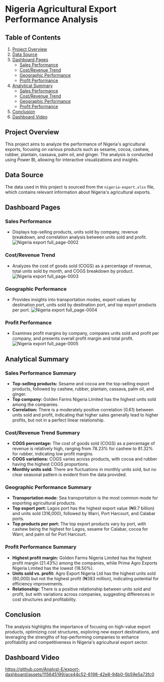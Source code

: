 # Nigeria Agricultural Export Performance Analysis

## Table of Contents
1. [Project Overview](#project-overview)
2. [Data Source](#data-source)
3. [Dashboard Pages](#dashboard-pages)
    - [Sales Performance](#sales-performance)
    - [Cost/Revenue Trend](#costrevenue-trend)
    - [Geographic Performance](#geographic-performance)
    - [Profit Performance](#profit-performance)
4. [Analytical Summary](#analytical-summary)
    - [Sales Performance](#sales-performance-summary)
    - [Cost/Revenue Trend](#costrevenue-trend-summary)
    - [Geographic Performance](#geographic-performance-summary)
    - [Profit Performance](#profit-performance-summary)
5. [Conclusion](#conclusion)
6. [Dashboard Video](#Dashboard-Video)

## Project Overview
This project aims to analyze the performance of Nigeria's agricultural exports, focusing on various products such as sesame, cocoa, cashew, rubber, plantain, cassava, palm oil, and ginger. The analysis is conducted using Power BI, allowing for interactive visualizations and insights.

## Data Source
The data used in this project is sourced from the `nigeria-export.xlsx` file, which contains relevant information about Nigeria's agricultural exports.

## Dashboard Pages

### Sales Performance
- Displays top-selling products, units sold by company, revenue breakdown, and correlation analysis between units sold and profit.
  ![Nigeria export full_page-0002](https://github.com/Analyst-E/export-dashboard/assets/115645199/02cb0728-fa33-4a5a-893b-3b44b78d7924)
  
### Cost/Revenue Trend
- Analyzes the cost of goods sold (COGS) as a percentage of revenue, total units sold by month, and COGS breakdown by product.
![Nigeria export full_page-0003](https://github.com/Analyst-E/export-dashboard/assets/115645199/00986211-77ad-4d17-8ac2-22256b6d9832)

### Geographic Performance
- Provides insights into transportation modes, export values by destination port, units sold by destination port, and top export products per port.
![Nigeria export full_page-0004](https://github.com/Analyst-E/export-dashboard/assets/115645199/cd6bef56-8476-4af3-9d84-e4638e7c0ce8)

### Profit Performance
- Examines profit margins by company, compares units sold and profit per company, and presents overall profit margin and total profit.
![Nigeria export full_page-0005](https://github.com/Analyst-E/export-dashboard/assets/115645199/e5cd001c-8ca2-468f-8870-c7dfba3c807b)


## Analytical Summary

### Sales Performance Summary
- **Top-selling products:** Sesame and cocoa are the top-selling export products, followed by cashew, rubber, plantain, cassava, palm oil, and ginger.
- **Top company:** Golden Farms Nigeria Limited has the highest units sold among the companies.
- **Correlation:** There is a moderately positive correlation (0.61) between units sold and profit, indicating that higher sales generally lead to higher profits, but not in a perfect linear relationship.

### Cost/Revenue Trend Summary
- **COGS percentage:** The cost of goods sold (COGS) as a percentage of revenue is relatively high, ranging from 78.23% for cashew to 81.32% for rubber, indicating low profit margins.
- **COGS variations:** COGS varies across products, with cocoa and rubber having the highest COGS proportions.
- **Monthly units sold:** There are fluctuations in monthly units sold, but no clear seasonal pattern is evident from the data provided.

### Geographic Performance Summary
- **Transportation mode:** Sea transportation is the most common mode for exporting agricultural products.
- **Top export port:** Lagos port has the highest export value (₦9.7 billion) and units sold (316,000), followed by Warri, Port Harcourt, and Calabar ports.
- **Top products per port:** The top export products vary by port, with cashew being the highest for Lagos, sesame for Calabar, cocoa for Warri, and palm oil for Port Harcourt.

### Profit Performance Summary
- **Highest profit margin:** Golden Farms Nigeria Limited has the highest profit margin (21.43%) among the companies, while Prime Agro Exports Nigeria Limited has the lowest (18.50%).
- **Units sold vs. profit:** Agro Export Nigeria Ltd has the highest units sold (60,000) but not the highest profit (₦383 million), indicating potential for efficiency improvements.
- **Relationship:** There is a positive relationship between units sold and profit, but with variations across companies, suggesting differences in cost structures and profitability.

## Conclusion
The analysis highlights the importance of focusing on high-value export products, optimizing cost structures, exploring new export destinations, and leveraging the strengths of top-performing companies to enhance profitability and competitiveness in Nigeria's agricultural export sector.

## Dashboard Video
https://github.com/Analyst-E/export-dashboard/assets/115645199/ace44c52-6198-42e8-94b0-5b59e5a73fc0
